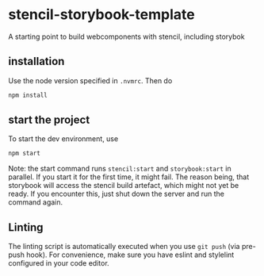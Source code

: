 # stencil-storybook-template

A starting point to build webcomponents with stencil, including storybok

## installation

Use the node version specified in `.nvmrc`. Then do
```bash
npm install
```

## start the project

To start the dev environment, use
```bash
npm start
````

Note:
the start command runs `stencil:start` and `storybook:start` in parallel. If you start it for the first time, it might fail. The reason being, that storybook will access the stencil build artefact, which might not yet be ready. If you encounter this, just shut down the server and run the command again.

## Linting
The linting script is automatically executed when you use `git push` (via pre-push hook). For convenience, make sure you have eslint and stylelint configured in your code editor.
